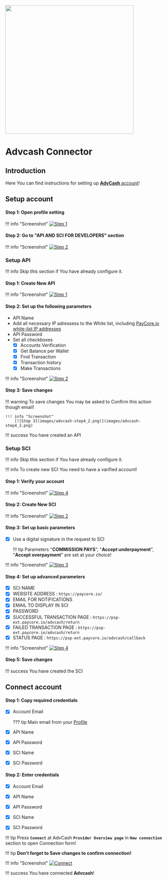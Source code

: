 <img src="https://static.openfintech.io/payment_providers/advcash/logo.svg?w=400" width="400px" >

# Advcash Connector

## Introduction

Here You can find  instructions for setting up <a href="https://wallet.advcash.com/" target="_blank" rel="noopener">**AdvCash** account</a>! 

## Setup account


#### Step 1: Open profile setting

!!! info "Screenshot"
    [![Step 1](images/advcash-step1.png)](images/advcash-step1.png)

#### Step 2: Go to "API AND SCI FOR DEVELOPERS" section

!!! info "Screenshot"
    [![Step 2](images/advcash-step2.png)](images/advcash-step2.png)

### Setup API

!!! info
    Skip this section if You have already configure it.

#### Step 1: Create New API

!!! info "Screenshot"
    [![Step 1](images/advcash-step3.png)](images/advcash-step3.png)

#### Step 2: Set up the following parameters

- API Name
- Add all necessary IP adressess to the White list, including  [PayСore.io white-list IP addresses](/ips/#white-list-ip-addresses)
- API Password
- Set all checkboxes
    - [x] Accounts Verification
    - [x] Get Balance per Wallet
    - [x] Find Transaction
    - [x] Transaction history
    - [x] Make Transactions

!!! info "Screenshot"
    [![Step 2](images/advcash-step4.png)](images/advcash-step4.png)
  
        
#### Step 3: Save changes

!!! warning
    To save changes You may be asked to Confirm this action though email!    
    
    !!! info "Screenshot"
        [![Step 3](images/advcash-step4_2.png)](images/advcash-step4_2.png)

!!! success
    You have created an API


    
### Setup SCI

!!! info
    Skip this section if You have already configure it.

!!! info
    To create new SCI You need to have a varified account!

#### Step 1: Verify your account

!!! info "Screenshot"
    [![Step 4](images/advcash-step5_1.png)](images/advcash-step5_1.png)
        
        

#### Step 2: Create New SCI

!!! info "Screenshot"
    [![Step 2](images/advcash-step5.png)](images/advcash-step5.png)

#### Step 3: Set up basic parameters

- [x] Use a digital signature in the request to SCI
    
    !!! tip
        Parameters "**COMMISSION PAYS**", "**Accept underpayment**", "**Accept overpayment**"  are set  at your choice!

!!! info "Screenshot"
    [![Step 3](images/advcash-step5_2.png)](images/advcash-step5_2.png)  
 

#### Step 4: Set up advanced parameters   

- [x] SCI NAME
- [x] WEBSITE ADDRESS : ```https://paycore.io/```
- [x] EMAIL FOR NOTIFICATIONS
- [x] EMAIL TO DISPLAY IN SCI
- [x] PASSWORD
- [x] SUCCESSFUL TRANSACTION PAGE : ```https://psp-ext.paycore.io/advcash/return```
- [x] FAILED TRANSACTION PAGE : ```https://psp-ext.paycore.io/advcash/return```
- [x] STATUS PAGE : ```https://psp-ext.paycore.io/advcash/callback```

!!! info "Screenshot"
    [![Step 4](images/advcash-step5_3.png)](images/advcash-step5_3.png)

#### Step 5: Save changes

!!! success
    You have created the SCI



## Connect account

#### Step 1: Copy required credentials

- [x] Account Email
    
    ??? tip
        Main email from your [Profile](https://wallet.advcash.com/pages/profile)

- [x] API Name
- [x] API Password
- [x] SCI Name
- [x] SCI Password



#### Step 2: Enter credentials

- [x] Account Email
- [x] API Name
- [x] API Password
- [x] SCI Name
- [x] SCI Password


!!! tip
    Press **```Connect```** at AdvCash **```Provider Overview page```** in **```New connection```** section to open Connection form!

!!! tip
    **Don't forget to Save changes to confirm connection!**

!!! info "Screenshot"
    [![Connect](images/advcash-step_connect.png)](images/advcash-step_connect.png)



!!! success
    You have connected **Advcash**!